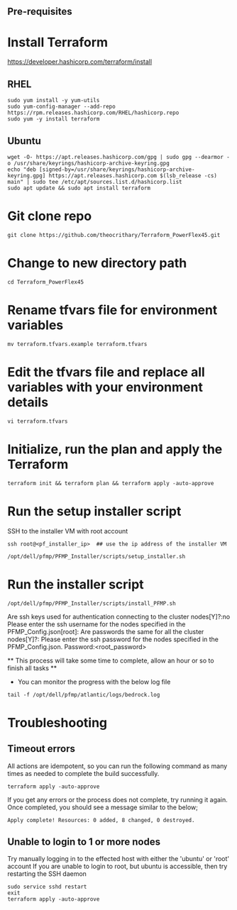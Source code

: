 ## Pre-requisites

# Install Terraform
https://developer.hashicorp.com/terraform/install

## RHEL
```
sudo yum install -y yum-utils
sudo yum-config-manager --add-repo https://rpm.releases.hashicorp.com/RHEL/hashicorp.repo
sudo yum -y install terraform
```

## Ubuntu
```
wget -O- https://apt.releases.hashicorp.com/gpg | sudo gpg --dearmor -o /usr/share/keyrings/hashicorp-archive-keyring.gpg
echo "deb [signed-by=/usr/share/keyrings/hashicorp-archive-keyring.gpg] https://apt.releases.hashicorp.com $(lsb_release -cs) main" | sudo tee /etc/apt/sources.list.d/hashicorp.list
sudo apt update && sudo apt install terraform
```

# Git clone repo
```
git clone https://github.com/theocrithary/Terraform_PowerFlex45.git
```

# Change to new directory path
```
cd Terraform_PowerFlex45
```

# Rename tfvars file for environment variables
```
mv terraform.tfvars.example terraform.tfvars
```

# Edit the tfvars file and replace all variables with your environment details
```
vi terraform.tfvars
```

# Initialize, run the plan and apply the Terraform
```
terraform init && terraform plan && terraform apply -auto-approve
```

# Run the setup installer script

SSH to the installer VM with root account
```
ssh root@<pf_installer_ip>  ## use the ip address of the installer VM
```
```
/opt/dell/pfmp/PFMP_Installer/scripts/setup_installer.sh
```
# Run the installer script
```
/opt/dell/pfmp/PFMP_Installer/scripts/install_PFMP.sh
```
Are ssh keys used for authentication connecting to the cluster nodes[Y]?:no
Please enter the ssh username for the nodes specified in the PFMP_Config.json[root]:<enter>
Are passwords the same for all the cluster nodes[Y]?:<enter>
Please enter the ssh password for the nodes specified in the PFMP_Config.json.
Password:<root_password>

** This process will take some time to complete, allow an hour or so to finish all tasks **
* You can monitor the progress with the below log file
```
tail -f /opt/dell/pfmp/atlantic/logs/bedrock.log
```

# Troubleshooting

## Timeout errors
All actions are idempotent, so you can run the following command as many times as needed to complete the build successfully.
```
terraform apply -auto-approve
```
If you get any errors or the process does not complete, try running it again.
Once completed, you should see a message similar to the below;
```
Apply complete! Resources: 0 added, 8 changed, 0 destroyed.
```

## Unable to login to 1 or more nodes
Try manually logging in to the effected host with either the 'ubuntu' or 'root' account
If you are unable to login to root, but ubuntu is accessible, then try restarting the SSH daemon
```
sudo service sshd restart
exit
terraform apply -auto-approve
```